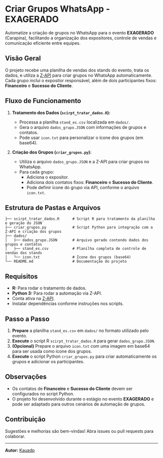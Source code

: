 # Criar Grupos WhatsApp - EXAGERADO

Automatize a criação de grupos no WhatsApp para o evento **EXAGERADO** (Carapina), facilitando a organização dos expositores, controle de vendas e comunicação eficiente entre equipes.

## Visão Geral

O projeto recebe uma planilha de vendas dos stands do evento, trata os dados, e utiliza a [Z-API](https://z-api.io/) para criar grupos no WhatsApp automaticamente. Cada grupo inclui o expositor responsável, além de dois participantes fixos: **Financeiro** e **Sucesso do Cliente**.

## Fluxo de Funcionamento

1. **Tratamento dos Dados (`scirpt_tratar_dados.R`):**
   - Processa a planilha `stand_es.csv` localizada em `dados/`.
   - Gera o arquivo `dados_grupo.JSON` com informações de grupos e contatos.
   - Pode usar `icon.txt` para personalizar o ícone dos grupos (em base64).

2. **Criação dos Grupos (`criar_grupos.py`):**
   - Utiliza o arquivo `dados_grupo.JSON` e a Z-API para criar grupos no WhatsApp.
   - Para cada grupo:
     - Adiciona o expositor.
     - Adiciona dois contatos fixos: **Financeiro** e **Sucesso do Cliente**.
     - Pode definir ícone do grupo via API, conforme o arquivo `icon.txt`.

## Estrutura de Pastas e Arquivos

```
├── scirpt_tratar_dados.R      # Script R para tratamento da planilha e geração do JSON
├── criar_grupos.py            # Script Python para integração com a Z-API e criação dos grupos
├── dados/
│   ├── dados_grupo.JSON       # Arquivo gerado contendo dados dos grupos e contatos
│   ├── stand_es.csv           # Planilha completa de controle de vendas dos stands
│   └── icon.txt               # Ícone dos grupos (base64)
└── README.md                  # Documentação do projeto
```

## Requisitos

- **R:** Para rodar o tratamento de dados.
- **Python 3:** Para rodar a automação via Z-API.
- Conta ativa na [Z-API](https://z-api.io/).
- Instalar dependências conforme instruções nos scripts.

## Passo a Passo

1. **Prepare** a planilha `stand_es.csv` em `dados/` no formato utilizado pelo evento.
2. **Execute** o script R `scirpt_tratar_dados.R` para gerar `dados_grupo.JSON`.
3. **(Opcional)** Prepare o arquivo `icon.txt` com uma imagem em base64 para ser usada como ícone dos grupos.
4. **Execute** o script Python `criar_grupos.py` para criar automaticamente os grupos e adicionar os participantes.

## Observações

- Os contatos de **Financeiro** e **Sucesso do Cliente** devem ser configurados no script Python.
- O projeto foi desenvolvido durante o estágio no evento **EXAGERADO** e pode ser adaptado para outros cenários de automação de grupos.

## Contribuição

Sugestões e melhorias são bem-vindas! Abra issues ou pull requests para colaborar.

---

**Autor:** [Kauadp](https://github.com/Kauadp)